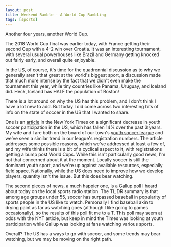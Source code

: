 ```yaml
---
layout: post
title: Weekend Ramble - A World Cup Rambling
tags: [sports]
---
```

Another four years, another World Cup.

The 2018 World Cup final was earlier today, with France getting their second Cup with a 4-2 win over Croatia.  It was an interesting tournament, with several usual powerhouses like Brazil and Germany getting knocked out fairly early, and overall quite enjoyable.

In the US, of course, it's time for the quadrennial discussion as to why we generally aren't that great at the world's biggest sport, a discussion made that much more intense by the fact that we didn't even make the tournament this year, while tiny countries like Panama, Uruguay, and Iceland did.  Heck, Iceland has HALF the population of Boston!  

There is a lot around on why the US has this problem, and I don't think I have a lot new to add.  But today I did come across two interesting bits of info on the state of soccer in the US that I wanted to share.

One is an [article](https://www.nytimes.com/2018/07/14/sports/world-cup/soccer-youth-decline.html) in the New York Times on a significant decrease in youth soccer participation in the US, which has fallen 14% over the past 3 years.  My wife and I are both on the board of our town's [youth soccer league](http://www.maldenyouthsoccer.org) and we've seen a similar trend in our league's registration numbers.  The article addresses some possible reasons, which we've addressed at least a few of, and my wife thinks there is a bit of a cyclical aspect to it, with registrations getting a bump post World Cups.  While this isn't particularly good news, I'm not that concerned about it at the moment.  Locally soccer is still the dominant youth sport, and we're up against available resources, especially field space.  Nationally, while the US does need to improve how we develop players, quantity isn't the issue.  But this does bear watching.

The second pieces of news, a much happier one, is a [Gallup poll](https://news.gallup.com/poll/224864/football-americans-favorite-sport-watch.aspx) I heard about today on the local sports radio station.  The TL;DR summary is that among age groups under 55, soccer has surpassed baseball in popularity of sports people in the US like to watch.  Personally I find baseball akin to drying paint as far as watching goes (although I like going to games occasionally), so the results of this poll fit me to a T.  This poll may seem at odds with the NYT article, but keep in mind the Times was looking at youth participation while Gallup was looking at fans watching various sports.

Overall?  The US has a ways to go with soccer, and some trends may bear watching, but we may be moving on the right path.
